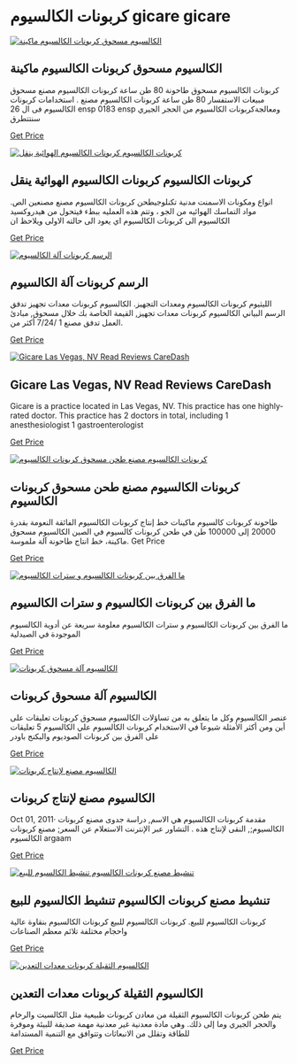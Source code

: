 # كربونات الكالسيوم gicare gicare
<a href="https://mnn.zoosnet.net/LR/Chatpre.aspx?id=MNN94995150&p=https://vbl.co.za/" target="_blank">![الكالسيوم مسحوق كربونات الكالسيوم ماكينة](https://raw.githubusercontent.com/gcmcrusher/imgs/main/161.jpg)</a>
## الكالسيوم مسحوق كربونات الكالسيوم ماكينة
كربونات الكالسيوم مسحوق طاحونة 80 طن ساعة كربونات الكالسيوم مصنع مسحوق مبيعات الاستفسار 80 طن ساعة كربونات الكالسيوم مصنع . استخدامات كربونات الكالسيوم فى ال 26 ensp 0183 ensp ومعالجةكربونات الكالسيوم من الحجر الجيري سنتتطرق 
<a href="https://mnn.zoosnet.net/LR/Chatpre.aspx?id=MNN94995150&p=https://vbl.co.za/" target="_blank">Get Price</a>
<a href="https://mnn.zoosnet.net/LR/Chatpre.aspx?id=MNN94995150&p=https://vbl.co.za/" target="_blank">![كربونات الكالسيوم كربونات الكالسيوم الهوائية ينقل](https://raw.githubusercontent.com/gcmcrusher/imgs/main/369.jpg)</a>
## كربونات الكالسيوم كربونات الكالسيوم الهوائية ينقل
انواع ومكونات الاسمنت مدنية تكنلوجيطحن كربونات الكالسيوم مصنع مصنعين الص. مواد التماسك الهوائيه من الجو ، وتتم هذه العمليه ببطء فيتحول من هيدروكسيد الكالسيوم الى كربونات الكالسيوم اي يعود الى حالته الاولى ويلاحظ ان 
<a href="https://mnn.zoosnet.net/LR/Chatpre.aspx?id=MNN94995150&p=https://vbl.co.za/" target="_blank">Get Price</a>
<a href="https://mnn.zoosnet.net/LR/Chatpre.aspx?id=MNN94995150&p=https://vbl.co.za/" target="_blank">![الرسم كربونات آلة الكالسيوم](https://raw.githubusercontent.com/gcmcrusher/imgs/main/744.jpg)</a>
## الرسم كربونات آلة الكالسيوم
الليثيوم كربونات الكالسيوم ومعدات التجهيز. الكالسيوم كربونات معدات تجهيز تدفق الرسم البياني الكالسيوم كربونات معدات تجهيز, القيمة الخاصة بك خلال مسحوق, مبادئ العمل تدفق مصنع 1 /7/24 أكثر من.
<a href="https://mnn.zoosnet.net/LR/Chatpre.aspx?id=MNN94995150&p=https://vbl.co.za/" target="_blank">Get Price</a>
<a href="https://mnn.zoosnet.net/LR/Chatpre.aspx?id=MNN94995150&p=https://vbl.co.za/" target="_blank">![Gicare Las Vegas, NV Read Reviews CareDash](https://raw.githubusercontent.com/gcmcrusher/imgs/main/161.jpg)</a>
## Gicare Las Vegas, NV Read Reviews CareDash
Gicare is a practice located in Las Vegas, NV. This practice has one highly-rated doctor. This practice has 2 doctors in total, including 1 anesthesiologist 1 gastroenterologist
<a href="https://mnn.zoosnet.net/LR/Chatpre.aspx?id=MNN94995150&p=https://vbl.co.za/" target="_blank">Get Price</a>
<a href="https://mnn.zoosnet.net/LR/Chatpre.aspx?id=MNN94995150&p=https://vbl.co.za/" target="_blank">![كربونات الكالسيوم مصنع طحن مسحوق كربونات الكالسيوم](https://raw.githubusercontent.com/gcmcrusher/imgs/main/824.jpg)</a>
## كربونات الكالسيوم مصنع طحن مسحوق كربونات الكالسيوم
طاحونة كربونات كالسيوم ماكينات خط إنتاج كربونات الكالسيوم الفائقة النعومة بقدرة 20000 إلى 100000 طن في طحن كربونات كالسيوم في الصين الكالسيوم مسحوق ماكينة، خط انتاج طاحونة آلة ملموسة. Get Price
<a href="https://mnn.zoosnet.net/LR/Chatpre.aspx?id=MNN94995150&p=https://vbl.co.za/" target="_blank">Get Price</a>
<a href="https://mnn.zoosnet.net/LR/Chatpre.aspx?id=MNN94995150&p=https://vbl.co.za/" target="_blank">![ما الفرق بين كربونات الكالسيوم و سترات الكالسيوم](https://raw.githubusercontent.com/gcmcrusher/imgs/main/131.jpg)</a>
## ما الفرق بين كربونات الكالسيوم و سترات الكالسيوم
ما الفرق بين كربونات الكالسيوم و سترات الكالسيوم معلومة سريعة عن أدوية الكالسيوم الموجودة في الصيدلية
<a href="https://mnn.zoosnet.net/LR/Chatpre.aspx?id=MNN94995150&p=https://vbl.co.za/" target="_blank">Get Price</a>
<a href="https://mnn.zoosnet.net/LR/Chatpre.aspx?id=MNN94995150&p=https://vbl.co.za/" target="_blank">![الكالسيوم آلة مسحوق كربونات](https://raw.githubusercontent.com/gcmcrusher/imgs/main/134.jpg)</a>
## الكالسيوم آلة مسحوق كربونات
عنصر الكالسيوم وكل ما يتعلق به من تساؤلات الكالسيوم مسحوق كربونات تعليقات على أين ومن أكثر الأمثلة شيوعآ في الاستخدام كربونات الكالسيوم علي الكالسيوم 5 تعليقات على الفرق بين كربونات الصوديوم والبكنج باودر
<a href="https://mnn.zoosnet.net/LR/Chatpre.aspx?id=MNN94995150&p=https://vbl.co.za/" target="_blank">Get Price</a>
<a href="https://mnn.zoosnet.net/LR/Chatpre.aspx?id=MNN94995150&p=https://vbl.co.za/" target="_blank">![الكالسيوم مصنع لإنتاج كربونات](https://raw.githubusercontent.com/gcmcrusher/imgs/main/717.jpg)</a>
## الكالسيوم مصنع لإنتاج كربونات
Oct 01, 2011· مقدمة كربونات الكالسيوم هي الاسم, دراسة جدوى مصنع كربونات الكالسيوم;, النقى لإنتاج هذه . التشاور عبر الإنترنت الاستعلام عن السعر; مصنع كربونات الكالسيوم argaam
<a href="https://mnn.zoosnet.net/LR/Chatpre.aspx?id=MNN94995150&p=https://vbl.co.za/" target="_blank">Get Price</a>
<a href="https://mnn.zoosnet.net/LR/Chatpre.aspx?id=MNN94995150&p=https://vbl.co.za/" target="_blank">![تنشيط مصنع كربونات الكالسيوم تنشيط الكالسيوم للبيع](https://raw.githubusercontent.com/gcmcrusher/imgs/main/612.jpg)</a>
## تنشيط مصنع كربونات الكالسيوم تنشيط الكالسيوم للبيع
كربونات الكالسيوم للبيع. كربونات الكالسيوم للبيع كربونات الكالسيوم بنقاوة عالية واحجام مختلفة تلائم معظم الصناعات
<a href="https://mnn.zoosnet.net/LR/Chatpre.aspx?id=MNN94995150&p=https://vbl.co.za/" target="_blank">Get Price</a>
<a href="https://mnn.zoosnet.net/LR/Chatpre.aspx?id=MNN94995150&p=https://vbl.co.za/" target="_blank">![الكالسيوم الثقيلة كربونات معدات التعدين](https://raw.githubusercontent.com/gcmcrusher/imgs/main/357.jpg)</a>
## الكالسيوم الثقيلة كربونات معدات التعدين
يتم طحن كربونات الكالسيوم الثقيلة من معادن كربونات طبيعية مثل الكالسيت والرخام والحجر الجيري وما إلى ذلك. وهي مادة معدنية غير معدنية مهمة صديقة للبيئة وموفرة للطاقة وتقلل من الانبعاثات وتتوافق مع التنمية المستدامة 
<a href="https://mnn.zoosnet.net/LR/Chatpre.aspx?id=MNN94995150&p=https://vbl.co.za/" target="_blank">Get Price</a>
